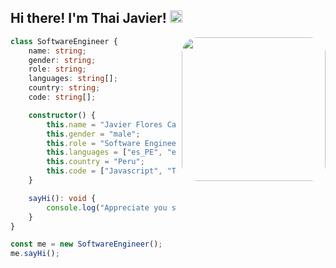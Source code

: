 <h2> Hi there! I'm Thai Javier! <img src="https://media.tenor.com/KwH4y0yi97wAAAAj/soccer-soccer-ball.gif" width="20"></h2>

<img align='right' src="https://enacteservices.com/wp-content/themes/twentytwenty/images/hire-developer/animation_500_l4zc9j5g.gif" width="230" style="border-radius: 25px; margin-left: 10px">

```typescript
class SoftwareEngineer {
    name: string;
    gender: string;
    role: string;
    languages: string[];
    country: string;
    code: string[];

    constructor() {
        this.name = "Javier Flores Cardenas";
        this.gender = "male";
        this.role = "Software Engineer";
        this.languages = ["es_PE", "en_US"];
        this.country = "Peru";
        this.code = ["Javascript", "Typescript", "Python", "C#", "Java"]
    }

    sayHi(): void {
        console.log("Appreciate you stopping by! I trust you'll discover some of my work interesting. ");
    }
}

const me = new SoftwareEngineer();
me.sayHi();
```
